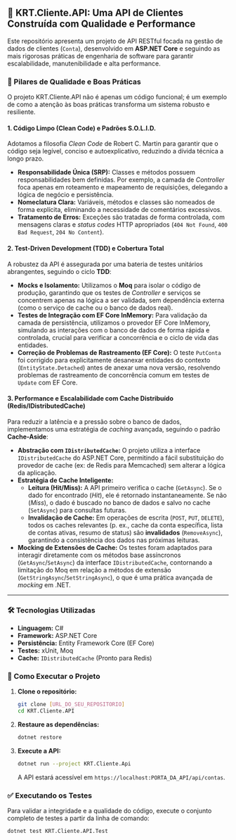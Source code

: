 ## 🚀 KRT.Cliente.API: Uma API de Clientes Construída com Qualidade e Performance

Este repositório apresenta um projeto de API RESTful focada na gestão de dados de clientes (`Conta`), desenvolvido em **ASP.NET Core** e seguindo as mais rigorosas práticas de engenharia de software para garantir escalabilidade, manutenibilidade e alta performance.

### 🌟 Pilares de Qualidade e Boas Práticas

O projeto KRT.Cliente.API não é apenas um código funcional; é um exemplo de como a atenção às boas práticas transforma um sistema robusto e resiliente.

#### 1\. Código Limpo (Clean Code) e Padrões S.O.L.I.D.

Adotamos a filosofia *Clean Code* de Robert C. Martin para garantir que o código seja legível, conciso e autoexplicativo, reduzindo a dívida técnica a longo prazo.

  * **Responsabilidade Única (SRP):** Classes e métodos possuem responsabilidades bem definidas. Por exemplo, a camada de *Controller* foca apenas em roteamento e mapeamento de requisições, delegando a lógica de negócio e persistência.
  * **Nomeclatura Clara:** Variáveis, métodos e classes são nomeados de forma explícita, eliminando a necessidade de comentários excessivos.
  * **Tratamento de Erros:** Exceções são tratadas de forma controlada, com mensagens claras e *status codes* HTTP apropriados (`404 Not Found`, `400 Bad Request`, `204 No Content`).

#### 2\. Test-Driven Development (TDD) e Cobertura Total

A robustez da API é assegurada por uma bateria de testes unitários abrangentes, seguindo o ciclo **TDD**:

  * **Mocks e Isolamento:** Utilizamos o **Moq** para isolar o código de produção, garantindo que os testes de *Controller* e serviços se concentrem apenas na lógica a ser validada, sem dependência externa (como o serviço de cache ou o banco de dados real).
  * **Testes de Integração com EF Core InMemory:** Para validação da camada de persistência, utilizamos o provedor EF Core InMemory, simulando as interações com o banco de dados de forma rápida e controlada, crucial para verificar a concorrência e o ciclo de vida das entidades.
  * **Correção de Problemas de Rastreamento (EF Core):** O teste `PutConta` foi corrigido para explicitamente desanexar entidades do contexto (`EntityState.Detached`) antes de anexar uma nova versão, resolvendo problemas de rastreamento de concorrência comum em testes de `Update` com EF Core.

#### 3\. Performance e Escalabilidade com Cache Distribuído (Redis/IDistributedCache)

Para reduzir a latência e a pressão sobre o banco de dados, implementamos uma estratégia de *caching* avançada, seguindo o padrão **Cache-Aside**:

  * **Abstração com `IDistributedCache`:** O projeto utiliza a interface `IDistributedCache` do ASP.NET Core, permitindo a fácil substituição do provedor de cache (ex: de Redis para Memcached) sem alterar a lógica da aplicação.
  * **Estratégia de Cache Inteligente:**
      * **Leitura (Hit/Miss):** A API primeiro verifica o cache (`GetAsync`). Se o dado for encontrado (*Hit*), ele é retornado instantaneamente. Se não (*Miss*), o dado é buscado no banco de dados e salvo no cache (`SetAsync`) para consultas futuras.
      * **Invalidação de Cache:** Em operações de escrita (`POST`, `PUT`, `DELETE`), todos os caches relevantes (p. ex., cache da conta específica, lista de contas ativas, resumo de status) são **invalidados** (`RemoveAsync`), garantindo a consistência dos dados nas próximas leituras.
  * **Mocking de Extensões de Cache:** Os testes foram adaptados para interagir diretamente com os métodos base assíncronos (`GetAsync`/`SetAsync`) da interface `IDistributedCache`, contornando a limitação do Moq em relação a métodos de extensão (`GetStringAsync`/`SetStringAsync`), o que é uma prática avançada de *mocking* em .NET.

-----

### 🛠️ Tecnologias Utilizadas

  * **Linguagem:** C\#
  * **Framework:** ASP.NET Core
  * **Persistência:** Entity Framework Core (EF Core)
  * **Testes:** xUnit, Moq
  * **Cache:** `IDistributedCache` (Pronto para Redis)

### 🚀 Como Executar o Projeto

1.  **Clone o repositório:**

    ```bash
    git clone [URL_DO_SEU_REPOSITORIO]
    cd KRT.Cliente.API
    ```

2.  **Restaure as dependências:**

    ```bash
    dotnet restore
    ```

3.  **Execute a API:**

    ```bash
    dotnet run --project KRT.Cliente.Api
    ```

    A API estará acessível em `https://localhost:PORTA_DA_API/api/contas`.

### ✅ Executando os Testes

Para validar a integridade e a qualidade do código, execute o conjunto completo de testes a partir da linha de comando:

```bash
dotnet test KRT.Cliente.API.Test
```